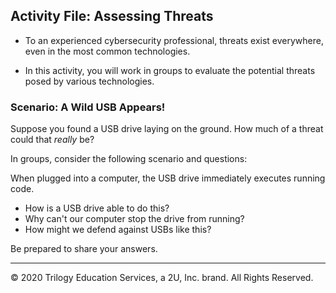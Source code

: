 ## Activity File: Assessing Threats

- To an experienced cybersecurity professional, threats exist everywhere, even in the most common technologies. 

- In this activity, you will work in groups to evaluate the potential threats posed by various technologies. 

### Scenario: A Wild USB Appears!

Suppose you found a USB drive laying on the ground. How much of a threat could that _really_ be?

In groups, consider the following scenario and questions: 

When plugged into a computer, the USB drive immediately executes running code.
- How is a USB drive able to do this?
- Why can't our computer stop the drive from running?
- How might we defend against USBs like this?


Be prepared to share your answers. 


---

© 2020 Trilogy Education Services, a 2U, Inc. brand. All Rights Reserved.    